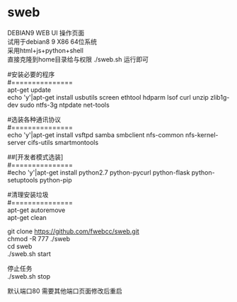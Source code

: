 # sweb
DEBIAN9 WEB UI 操作页面<br>
试用于debian8 9 X86 64位系统<br>
采用html+js+python+shell <br>
直接克隆到home目录给与权限 ./sweb.sh 运行即可<br>

#安装必要的程序<br>
#===============<br>
apt-get update<br>
echo 'y'|apt-get install usbutils screen ethtool hdparm lsof curl unzip zlib1g-dev sudo ntfs-3g ntpdate net-tools<br>

#选装各种通讯协议<br>
#===============<br>
echo 'y'|apt-get install vsftpd samba smbclient nfs-common nfs-kernel-server cifs-utils smartmontools<br>

##[开发者模式选装]<br>
#===============<br>
#echo 'y'|apt-get install python2.7 python-pycurl python-flask  python-setuptools python-pip <br>


#清理安装垃圾<br>
#===============<br>
apt-get autoremove<br>
apt-get clean<br>


git clone https://github.com/fwebcc/sweb.git<br>
chmod -R 777 ./sweb<br>
cd sweb<br>
./sweb.sh start<br>

停止任务<br>
./sweb.sh stop<br>

默认端口80 需要其他端口页面修改后重启
